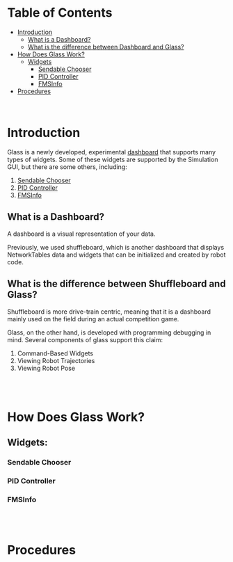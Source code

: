 # Table of Contents
- [Introduction](#introduction)
    - [What is a Dashboard?](#what-is-a-dashboard)
    - [What is the difference between Dashboard and Glass?](#what-is-the-difference-between-shuffleboard-and-glass)
- [How Does Glass Work?](#how-does-glass-work)
    - [Widgets](#widgets)
        - [Sendable Chooser](#sendable-chooser)
        - [PID Controller](#pid-controller)
        - [FMSInfo](#fmsinfo)
- [Procedures](#procedures)

<br />

# Introduction
Glass is a newly developed, experimental <u>dashboard</u> that supports many types of widgets. Some of these widgets are supported by the Simulation GUI, but there are some others, including:
1. [Sendable Chooser](#sendable-chooser)
2. [PID Controller](#pid-controller)
3. [FMSInfo](#fmsinfo)

## What is a Dashboard?
A dashboard is a visual representation of your data. 

Previously, we used shuffleboard, which is another dashboard that displays NetworkTables data and widgets that can be initialized and created by robot code.

## What is the difference between Shuffleboard and Glass?
Shuffleboard is more drive-train centric, meaning that it is a dashboard mainly used on the field during an actual competition game. 

Glass, on the other hand, is developed with programming debugging in mind. Several components of glass support this claim:
1. Command-Based Widgets
2. Viewing Robot Trajectories
3. Viewing Robot Pose

<br />
<br />

# How Does Glass Work?
## Widgets:
### Sendable Chooser
### PID Controller
### FMSInfo

<br />
<br />

# Procedures
